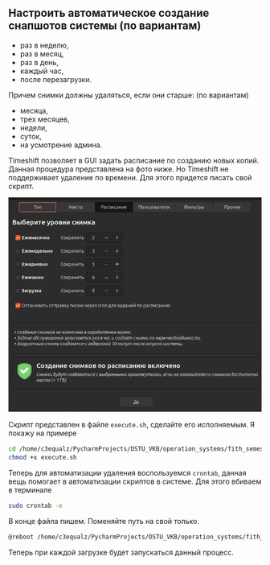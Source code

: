 ## Настроить автоматическое создание снапшотов системы (по вариантам)
- раз в неделю,
- раз в месяц,
- раз в день,
- каждый час,
- после перезагрузки.

Причем снимки должны удаляться, если они старше:
(по вариантам)
- месяца,
- трех месяцев,
- недели,
- суток,
- на усмотрение админа.

Timeshift позволяет в GUI задать расписание по созданию новых копий. 
Данная процедура представлена на фото ниже.
Но Timeshift не поддерживает удаление по времени. 
Для этого придется писать свой скрипт.  

![img.png](img.png)

Скрипт представлен в файле `execute.sh`, сделайте его исполняемым. 
Я покажу на примере 

```bash
cd /home/c3equalz/PycharmProjects/DSTU_VKB/operation_systems/fith_semester/6_laboratory/2_question
chmod +x execute.sh
```

Теперь для автоматизации удаления воспользуемся `crontab`, данная вещь помогает в автоматизации скриптов в системе. 
Для этого вбиваем в терминале

```bash
sudo crontab -e
```

В конце файла пишем. Поменяйте путь на свой только. 

```bash
@reboot /home/c3equalz/PycharmProjects/DSTU_VKB/operation_systems/fith_semester/6_laboratory/2_question/execute.sh
```

Теперь при каждой загрузке будет запускаться данный процесс. 